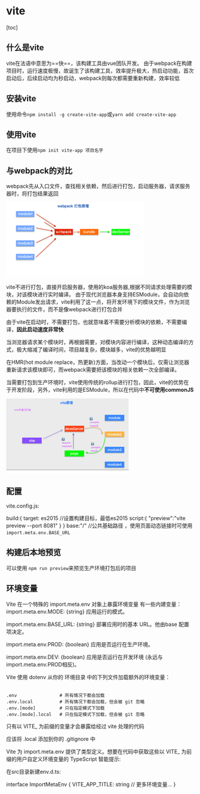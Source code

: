 # vite

[toc]

## 什么是vite

vite在法语中意思为==快==，该构建工具由vue团队开发。
由于webpack在构建项目时，运行速度极慢，故诞生了该构建工具，效率提升极大，热启动功能，首次启动后，后续启动均为秒启动，webpack则每次都需要重新构建，效率较低

## 安装vite

使用命令```npm install -g create-vite-app```或```yarn add create-vite-app```

## 使用vite

在项目下使用```npm init vite-app 项目名字```

## 与webpack的对比

webpack先从入口文件，查找相关依赖，然后进行打包，启动服务器，请求服务器时，将打包结果返回

<img src="webpack.png" height="200"/>

vite不进行打包，直接开启服务器，使用的koa服务器,根据不同请求处理需要的模块，对该模块进行实时编译。
由于现代浏览器本身支持ESModule，会自动向依赖的Module发出请求，vite利用了这一点，将开发环境下的模块文件，作为浏览器要执行的文件，而不是像webpack进行打包合并

由于vite在启动时，不需要打包，也就意味着不需要分析模块的依赖，不需要编译，**因此启动速度非常快**

当浏览器请求某个模块时，再根据需要，对模块内容进行编译，这种动态编译的方式，极大缩减了编译时间，项目越复杂，模块越多，vite的优势越明显

在HMR(hot module replace，热更新)方面，当改动一个模块后，仅需让浏览器重新请求该模块即可，而webpack需要把该模块的相关依赖一次全部编译。

当需要打包到生产环境时，vite使用传统的rollup进行打包，因此，vite的优势在于开发阶段，另外，vite利用的是ESModule，所以在代码中**不可使用commonJS**

<img src="vite.png" height="200"/>


## 配置

vite.config.js:

build:{
    target: es2015 //设置构建目标，最低es2015
    script:{
        "preview":"vite preview --port 8081"
    }
}
base:"/" //公共基础路径 ，使用页面动态链接时可使用```import.meta.env.BASE_URL```


## 构建后本地预览

可以使用 `npm run preview`来预览生产环境打包后的项目



## 环境变量

Vite 在一个特殊的 import.meta.env 对象上暴露环境变量
有一些内建变量：
import.meta.env.MODE: {string} 应用运行的模式。

import.meta.env.BASE_URL: {string} 部署应用时的基本 URL。他由base 配置项决定。

import.meta.env.PROD: {boolean} 应用是否运行在生产环境。

import.meta.env.DEV: {boolean} 应用是否运行在开发环境 (永远与 import.meta.env.PROD相反)。

Vite 使用 dotenv 从你的 环境目录 中的下列文件加载额外的环境变量：
```

.env                # 所有情况下都会加载
.env.local          # 所有情况下都会加载，但会被 git 忽略
.env.[mode]         # 只在指定模式下加载
.env.[mode].local   # 只在指定模式下加载，但会被 git 忽略
```
只有以 VITE_ 为前缀的变量才会暴露给经过 vite 处理的代码

应该将 .local 添加到你的 .gitignore 中

Vite 为 import.meta.env 提供了类型定义。想要在代码中获取这些以 VITE_ 为前缀的用户自定义环境变量的 TypeScript 智能提示:

在src目录新建env.d.ts:

interface ImportMetaEnv {
  VITE_APP_TITLE: string
  // 更多环境变量...
}